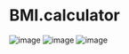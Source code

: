 # BMI.calculator

![image](https://github.com/selenpham/BMI.calculator/assets/59055154/e2f4f6ed-6b67-4007-bc90-3fa6f84b5b26)
![image](https://github.com/selenpham/BMI.calculator/assets/59055154/8324ec6d-df05-443d-949b-d3810291e07f)
![image](https://github.com/selenpham/BMI.calculator/assets/59055154/f6f1020a-6b92-4d6e-8b32-e3b98cb15b08)
